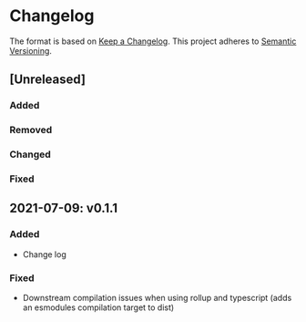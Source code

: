 # Changelog

The format is based on [Keep a Changelog](https://keepachangelog.com/en/1.0.0/). This project adheres to [Semantic Versioning](https://semver.org/spec/v2.0.0.html).

## \[Unreleased\]

### Added
### Removed
### Changed
### Fixed


## 2021-07-09: v0.1.1

### Added
- Change log

### Fixed
- Downstream compilation issues when using rollup and typescript (adds an esmodules compilation target to dist)
